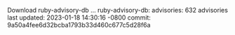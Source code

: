 Download ruby-advisory-db ...
ruby-advisory-db:
  advisories:	632 advisories
  last updated:	2023-01-18 14:30:16 -0800
  commit:	9a50a4fee6d32bcba1793b33d460c677c5d28f6a
